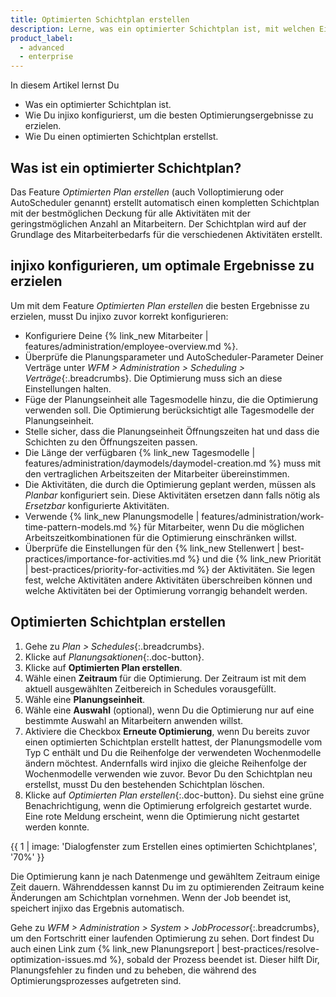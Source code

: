 ```yaml
---
title: Optimierten Schichtplan erstellen
description: Lerne, was ein optimierter Schichtplan ist, mit welchen Einstellungen Du injixo auf die Optimierung vorbereitest und wie Du einen optimierten Schichtplan erstellst.
product_label:
  - advanced
  - enterprise
---
```


In diesem Artikel lernst Du  
* Was ein optimierter Schichtplan ist.
* Wie Du injixo konfigurierst, um die besten Optimierungsergebnisse zu erzielen.
* Wie Du einen optimierten Schichtplan erstellst.

## Was ist ein optimierter Schichtplan?

Das Feature *Optimierten Plan erstellen* (auch Volloptimierung oder AutoScheduler genannt) erstellt automatisch einen kompletten Schichtplan mit der bestmöglichen Deckung für alle Aktivitäten mit der geringstmöglichen Anzahl an Mitarbeitern. Der Schichtplan wird auf der Grundlage des Mitarbeiterbedarfs für die verschiedenen Aktivitäten erstellt.

## injixo konfigurieren, um optimale Ergebnisse zu erzielen

Um mit dem Feature *Optimierten Plan erstellen* die besten Ergebnisse zu erzielen, musst Du injixo zuvor korrekt konfigurieren:

* Konfiguriere Deine {% link_new Mitarbeiter | features/administration/employee-overview.md %}.
* Überprüfe die Planungsparameter und AutoScheduler-Parameter Deiner Verträge unter *WFM > Administration > Scheduling > Verträge*{:.breadcrumbs}. Die Optimierung muss sich an diese Einstellungen halten.
* Füge der Planungseinheit alle Tagesmodelle hinzu, die die Optimierung verwenden soll. Die Optimierung berücksichtigt alle Tagesmodelle der Planungseinheit.
* Stelle sicher, dass die Planungseinheit Öffnungszeiten hat und dass die Schichten zu den Öffnungszeiten passen.
* Die Länge der verfügbaren {% link_new Tagesmodelle | features/administration/daymodels/daymodel-creation.md %} muss mit den vertraglichen Arbeitszeiten der Mitarbeiter übereinstimmen.
* Die Aktivitäten, die durch die Optimierung geplant werden, müssen als *Planbar* konfiguriert sein. Diese Aktivitäten ersetzen dann falls nötig als *Ersetzbar* konfigurierte Aktivitäten.
* Verwende {% link_new Planungsmodelle | features/administration/work-time-pattern-models.md %} für Mitarbeiter, wenn Du die möglichen Arbeitszeitkombinationen für die Optimierung einschränken willst.
* Überprüfe die Einstellungen für den {% link_new Stellenwert | best-practices/importance-for-activities.md %} und die {% link_new Priorität | best-practices/priority-for-activities.md %} der Aktivitäten. Sie legen fest, welche Aktivitäten andere Aktivitäten überschreiben können und welche Aktivitäten bei der Optimierung vorrangig behandelt werden.

## Optimierten Schichtplan erstellen

1. Gehe zu *Plan > Schedules*{:.breadcrumbs}.
2. Klicke auf *Planungsaktionen*{:.doc-button}.
3. Klicke auf **Optimierten Plan erstellen**.
4. Wähle einen **Zeitraum** für die Optimierung. Der Zeitraum ist mit dem aktuell ausgewählten Zeitbereich in Schedules vorausgefüllt.
5. Wähle eine **Planungseinheit**.
6. Wähle eine **Auswahl** (optional), wenn Du die Optimierung nur auf eine bestimmte Auswahl an Mitarbeitern anwenden willst.
7. Aktiviere die Checkbox **Erneute Optimierung**, wenn Du bereits zuvor einen optimierten Schichtplan erstellt hattest, der Planungsmodelle vom Typ C enthält und Du die Reihenfolge der verwendeten Wochenmodelle ändern möchtest. Andernfalls wird injixo die gleiche Reihenfolge der Wochenmodelle verwenden wie zuvor. Bevor Du den Schichtplan neu erstellst, musst Du den bestehenden Schichtplan löschen.
8. Klicke auf *Optimierten Plan erstellen*{:.doc-button}. Du siehst eine grüne Benachrichtigung, wenn die Optimierung erfolgreich gestartet wurde. Eine rote Meldung erscheint, wenn die Optimierung nicht gestartet werden konnte.

{{ 1 | image: 'Dialogfenster zum Erstellen eines optimierten Schichtplanes', '70%' }}

Die Optimierung kann je nach Datenmenge und gewähltem Zeitraum einige Zeit dauern. Währenddessen kannst Du im zu optimierenden Zeitraum keine Änderungen am Schichtplan vornehmen. Wenn der Job beendet ist, speichert injixo das Ergebnis automatisch.

Gehe zu *WFM > Administration > System > JobProcessor*{:.breadcrumbs}, um den Fortschritt einer laufenden Optimierung zu sehen. Dort findest Du auch einen Link zum {% link_new Planungsreport | best-practices/resolve-optimization-issues.md %}, sobald der Prozess beendet ist. Dieser hilft Dir, Planungsfehler zu finden und zu beheben, die während des Optimierungsprozesses aufgetreten sind.
